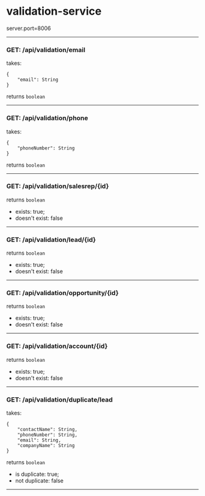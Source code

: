 # validation-service

server.port=8006

_________________________________

### GET: /api/validation/email

takes:

    {
        "email": String
    }

returns `boolean` 

___________________________


### GET: /api/validation/phone

takes:

    {
        "phoneNumber": String
    }

returns `boolean`

______________________________

### GET: /api/validation/salesrep/{id}

returns `boolean` 
- exists: true;
- doesn't exist: false

----------

### GET: /api/validation/lead/{id}

returns `boolean`
- exists: true;
- doesn't exist: false

---------- 

### GET: /api/validation/opportunity/{id}

returns `boolean`
- exists: true;
- doesn't exist: false

----------

### GET: /api/validation/account/{id}

returns `boolean`
- exists: true;
- doesn't exist: false

----------

### GET: /api/validation/duplicate/lead

takes:

    {
        "contactName": String,
        "phoneNumber": String,
        "email": String,
        "companyName": String
    }

returns `boolean`
- is duplicate: true;
- not duplicate: false

---------------






